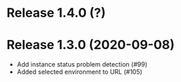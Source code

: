 # Release 1.4.0 (?)

# Release 1.3.0 (2020-09-08)

- Add instance status problem detection (#99)
- Added selected environment to URL (#105)
